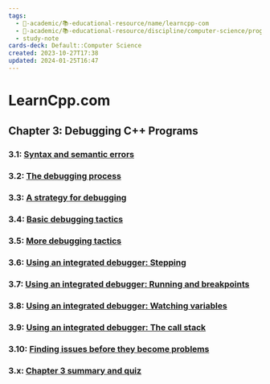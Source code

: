 ```yaml
---
tags:
  - 🔴-academic/📚-educational-resource/name/learncpp-com
  - 🔴-academic/📚-educational-resource/discipline/computer-science/programming-language/cpp
  - study-note
cards-deck: Default::Computer Science
created: 2023-10-27T17:38
updated: 2024-01-25T16:47
---
```


# LearnCpp.com

## Chapter 3꞉ Debugging C++ Programs

### 3.1: [Syntax and semantic errors](https://www.learncpp.com/cpp-tutorial/syntax-and-semantic-errors/)

### 3.2: [The debugging process](https://www.learncpp.com/cpp-tutorial/the-debugging-process/)

### 3.3: [A strategy for debugging](https://www.learncpp.com/cpp-tutorial/a-strategy-for-debugging/)

### 3.4: [Basic debugging tactics](https://www.learncpp.com/cpp-tutorial/basic-debugging-tactics/)

### 3.5: [More debugging tactics](https://www.learncpp.com/cpp-tutorial/more-debugging-tactics/)

### 3.6: [Using an integrated debugger: Stepping](https://www.learncpp.com/cpp-tutorial/using-an-integrated-debugger-stepping/)

### 3.7: [Using an integrated debugger: Running and breakpoints](https://www.learncpp.com/cpp-tutorial/using-an-integrated-debugger-running-and-breakpoints/)

### 3.8: [Using an integrated debugger: Watching variables](https://www.learncpp.com/cpp-tutorial/using-an-integrated-debugger-watching-variables/)

### 3.9: [Using an integrated debugger: The call stack](https://www.learncpp.com/cpp-tutorial/using-an-integrated-debugger-the-call-stack/)

### 3.10: [Finding issues before they become problems](https://www.learncpp.com/cpp-tutorial/finding-issues-before-they-become-problems/)

### 3.x: [Chapter 3 summary and quiz](https://www.learncpp.com/cpp-tutorial/chapter-3-summary-and-quiz/)



